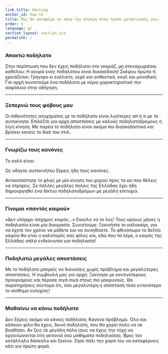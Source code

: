 ```yaml
---
link_title: Umstieg
anchor_id: how-to
title: Πώς θα καταφέρω να κάνω την αλλαγή στον τρόπο μετακίνησής μου;
order: 5
language: gr
section_layout: section_six
permalink: /
---
```


### Αποκτώ ποδήλατο
Στην περίπτωση που δεν έχεις ποδήλατο στο γκαράζ, μη στεναχωριέσαι καθόλου: Η αγορά ενός ποδηλάτου είναι διασκέδαση! Σκέψου πρώτα τί χρειάζεσαι: Γρήγορο κι ευέλικτο, γερό και ανθεκτικό, κουλ και μοναδικό; Για αρχή συνιστούμε ένα ποδήλατο με κύριο χαρακτηριστικό την ασφάλεια στην οδήγηση. 

***

### Ξεπερνώ τους φόβους μου
Οι πιθανότητες ατυχήματος με το ποδήλατο είναι λιγότερες απ΄ό,τι με το αυτοκίνητο. Επιλέξτε για αρχή αποστάσεις με καλούς ποδηλατόδρομους ή λίγη κίνηση. Με παρέα το ποδήλατο είναι ακόμα πιο διασκεδαστικό και βρίσκει κανείς το δικό του στιλ.


***

### Γνωρίζω τους κανόνες
Το καλό είναι: 

Ως οδηγός αυτοκινήτου ξέρεις ήδη τους κανόνες. 

Αντικατάστησε το φλας με μία κίνηση του χεριού προς τα κει που θέλεις να στρίψεις. Σε πολλές μεγάλες πολεις της Ελλάδας έχει ήδη δημιουργηθεί ενα δίκτυο ποδηλατοδρόμων με μεγάλη επιτυχία. 

***

### Γίνομαι «παντός καιρού»
«Δεν υπάρχει άσχημος καιρός...» Εύκολο να το λες! Τους κρύους μήνες η ποδηλασία είναι μία δοκιμασία. Συνιστούμε: Ξεκινήστε το καλοκαίρι, για να έχετε τον χρόνο να μάθετε και να συνηθίσετε. Το φθινόπωρο το δελτίο καιρού θα γίνει ο καλύτερός σας φίλος και, εδώ που τα λέμε, ο καιρός της Ελλάδας απλά ενδείκνυται για ποδηλασία!

***

### Ποδηλατώ μεγάλες αποστάσεις
Με το ποδήλατο μπορείς να διανύσεις χωρίς πρόβλημα και μεγαλύτερες αποστάσεις. Η συμβουλή μας για αρχή: Ξεκίνησε με κοντινότερους προορισμούς και πέρασε σιγά σιγά στους πιο μακρυνούς. Θα παρατηρήσεις σύντομα ότι, όσο μεγαλύτερη η απόσταση τόσο εντονότερο το αίσθημα ευτυχίας!

***

### Μαθαίνω να κάνω ποδήλατο
Δεν ξέρεις ακόμα να κάνεις ποδήλατο; Κανένα πρόβλημα. Όλο και κάποιον φίλο θα έχεις, δεινό ποδηλάτη, που θα χαρεί πολύ να σε βοηθήσει. Αν ζεις σε μεγάλη πόλη ίσως να έχεις την τύχη να οργανώνονται στη γειτονιά σου μαθήματα ποδηλασίας. Βρες τον κατάλληλο δάσκαλο και ξεκίνα. Ζήσε πάλι την χαρά του να καταφέρνεις κάτι για πρώτη φορά. 
